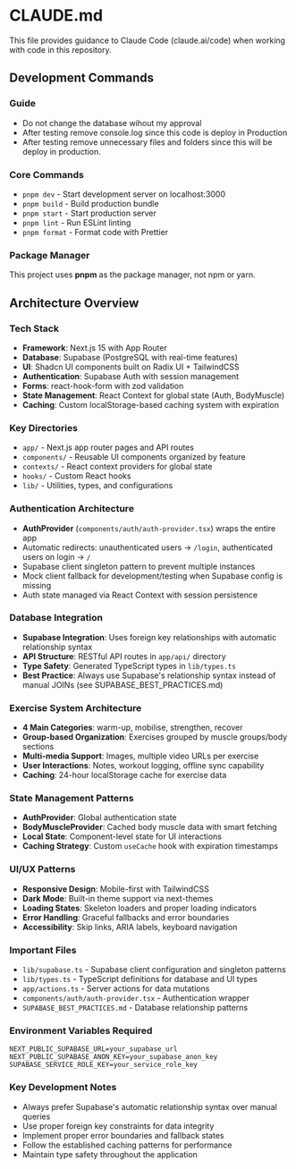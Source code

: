 # CLAUDE.md

This file provides guidance to Claude Code (claude.ai/code) when working with code in this repository.

## Development Commands

### Guide

- Do not change the database wihout my approval
- After testing remove console.log since this code is deploy in Production
- After testing remove unnecessary files and folders since this will be deploy in production.

### Core Commands

- `pnpm dev` - Start development server on localhost:3000
- `pnpm build` - Build production bundle
- `pnpm start` - Start production server
- `pnpm lint` - Run ESLint linting
- `pnpm format` - Format code with Prettier

### Package Manager

This project uses **pnpm** as the package manager, not npm or yarn.

## Architecture Overview

### Tech Stack

- **Framework**: Next.js 15 with App Router
- **Database**: Supabase (PostgreSQL with real-time features)
- **UI**: Shadcn UI components built on Radix UI + TailwindCSS
- **Authentication**: Supabase Auth with session management
- **Forms**: react-hook-form with zod validation
- **State Management**: React Context for global state (Auth, BodyMuscle)
- **Caching**: Custom localStorage-based caching system with expiration

### Key Directories

- `app/` - Next.js app router pages and API routes
- `components/` - Reusable UI components organized by feature
- `contexts/` - React context providers for global state
- `hooks/` - Custom React hooks
- `lib/` - Utilities, types, and configurations

### Authentication Architecture

- **AuthProvider** (`components/auth/auth-provider.tsx`) wraps the entire app
- Automatic redirects: unauthenticated users → `/login`, authenticated users on login → `/`
- Supabase client singleton pattern to prevent multiple instances
- Mock client fallback for development/testing when Supabase config is missing
- Auth state managed via React Context with session persistence

### Database Integration

- **Supabase Integration**: Uses foreign key relationships with automatic relationship syntax
- **API Structure**: RESTful API routes in `app/api/` directory
- **Type Safety**: Generated TypeScript types in `lib/types.ts`
- **Best Practice**: Always use Supabase's relationship syntax instead of manual JOINs (see SUPABASE_BEST_PRACTICES.md)

### Exercise System Architecture

- **4 Main Categories**: warm-up, mobilise, strengthen, recover
- **Group-based Organization**: Exercises grouped by muscle groups/body sections
- **Multi-media Support**: Images, multiple video URLs per exercise
- **User Interactions**: Notes, workout logging, offline sync capability
- **Caching**: 24-hour localStorage cache for exercise data

### State Management Patterns

- **AuthProvider**: Global authentication state
- **BodyMuscleProvider**: Cached body muscle data with smart fetching
- **Local State**: Component-level state for UI interactions
- **Caching Strategy**: Custom `useCache` hook with expiration timestamps

### UI/UX Patterns

- **Responsive Design**: Mobile-first with TailwindCSS
- **Dark Mode**: Built-in theme support via next-themes
- **Loading States**: Skeleton loaders and proper loading indicators
- **Error Handling**: Graceful fallbacks and error boundaries
- **Accessibility**: Skip links, ARIA labels, keyboard navigation

### Important Files

- `lib/supabase.ts` - Supabase client configuration and singleton patterns
- `lib/types.ts` - TypeScript definitions for database and UI types
- `app/actions.ts` - Server actions for data mutations
- `components/auth/auth-provider.tsx` - Authentication wrapper
- `SUPABASE_BEST_PRACTICES.md` - Database relationship patterns

### Environment Variables Required

```env
NEXT_PUBLIC_SUPABASE_URL=your_supabase_url
NEXT_PUBLIC_SUPABASE_ANON_KEY=your_supabase_anon_key
SUPABASE_SERVICE_ROLE_KEY=your_service_role_key
```

### Key Development Notes

- Always prefer Supabase's automatic relationship syntax over manual queries
- Use proper foreign key constraints for data integrity
- Implement proper error boundaries and fallback states
- Follow the established caching patterns for performance
- Maintain type safety throughout the application
